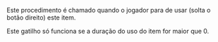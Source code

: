 Este procedimento é chamado quando o jogador para de usar (solta o botão direito) este item.

Este gatilho só funciona se a duração do uso do item for maior que 0.